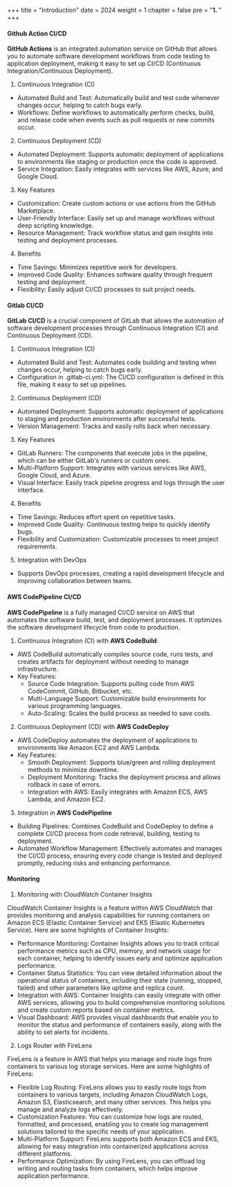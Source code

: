 +++
title = "Introduction"
date = 2024
weight = 1
chapter = false
pre = "<b>1. </b>"
+++

#### Github Action CI/CD

**GitHub Actions** is an integrated automation service on GitHub that allows you to automate software development workflows from code testing to application deployment, making it easy to set up CI/CD (Continuous Integration/Continuous Deployment).

1. Continuous Integration (CI)
- Automated Build and Test: Automatically build and test code whenever changes occur, helping to catch bugs early.
- Workflows: Define workflows to automatically perform checks, build, and release code when events such as pull requests or new commits occur.
2. Continuous Deployment (CD)
- Automated Deployment: Supports automatic deployment of applications to environments like staging or production once the code is approved.
- Service Integration: Easily integrates with services like AWS, Azure, and Google Cloud.
3. Key Features
- Customization: Create custom actions or use actions from the GitHub Marketplace.
- User-Friendly Interface: Easily set up and manage workflows without deep scripting knowledge.
- Resource Management: Track workflow status and gain insights into testing and deployment processes.
4. Benefits
- Time Savings: Minimizes repetitive work for developers.
- Improved Code Quality: Enhances software quality through frequent testing and deployment.
- Flexibility: Easily adjust CI/CD processes to suit project needs.

#### Gitlab CI/CD

**GitLab CI/CD** is a crucial component of GitLab that allows the automation of software development processes through Continuous Integration (CI) and Continuous Deployment (CD).

1. Continuous Integration (CI)
- Automated Build and Test: Automates code building and testing when changes occur, helping to catch bugs early.
- Configuration in .gitlab-ci.yml: The CI/CD configuration is defined in this file, making it easy to set up pipelines.
2. Continuous Deployment (CD)
- Automated Deployment: Supports automatic deployment of applications to staging and production environments after successful tests.
- Version Management: Tracks and easily rolls back when necessary.
3. Key Features
- GitLab Runners: The components that execute jobs in the pipeline, which can be either GitLab's runners or custom ones.
- Multi-Platform Support: Integrates with various services like AWS, Google Cloud, and Azure.
- Visual Interface: Easily track pipeline progress and logs through the user interface.
4. Benefits
- Time Savings: Reduces effort spent on repetitive tasks.
- Improved Code Quality: Continuous testing helps to quickly identify bugs.
- Flexibility and Customization: Customizable processes to meet project requirements.
5. Integration with DevOps
- Supports DevOps processes, creating a rapid development lifecycle and improving collaboration between teams.

#### AWS CodePipeline CI/CD

**AWS CodePipeline** is a fully managed CI/CD service on AWS that automates the software build, test, and deployment processes. It optimizes the software development lifecycle from code to production.

1. Continuous Integration (CI) with **AWS CodeBuild**: 
- AWS CodeBuild automatically compiles source code, runs tests, and creates artifacts for deployment without needing to manage infrastructure.
- Key Features:
  - Source Code Integration: Supports pulling code from AWS CodeCommit, GitHub, Bitbucket, etc.
  - Multi-Language Support: Customizable build environments for various programming languages.
  - Auto-Scaling: Scales the build process as needed to save costs.
2. Continuous Deployment (CD) with **AWS CodeDeploy**
- AWS CodeDeploy automates the deployment of applications to environments like Amazon EC2 and AWS Lambda.
- Key Features:
  - Smooth Deployment: Supports blue/green and rolling deployment methods to minimize downtime.
  - Deployment Monitoring: Tracks the deployment process and allows rollback in case of errors.
  - Integration with AWS: Easily integrates with Amazon ECS, AWS Lambda, and Amazon EC2.
3. Integration in **AWS CodePipeline**
- Building Pipelines: Combines CodeBuild and CodeDeploy to define a complete CI/CD process from code retrieval, building, testing to deployment.
- Automated Workflow Management: Effectively automates and manages the CI/CD process, ensuring every code change is tested and deployed promptly, reducing risks and enhancing performance.

#### Monitoring

1. Monitoring with CloudWatch Container Insights

CloudWatch Container Insights is a feature within AWS CloudWatch that provides monitoring and analysis capabilities for running containers on Amazon ECS (Elastic Container Service) and EKS (Elastic Kubernetes Service). Here are some highlights of Container Insights:

- Performance Monitoring: Container Insights allows you to track critical performance metrics such as CPU, memory, and network usage for each container, helping to identify issues early and optimize application performance.
- Container Status Statistics: You can view detailed information about the operational status of containers, including their state (running, stopped, failed) and other parameters like uptime and replica count.
- Integration with AWS: Container Insights can easily integrate with other AWS services, allowing you to build comprehensive monitoring solutions and create custom reports based on container metrics.
- Visual Dashboard: AWS provides visual dashboards that enable you to monitor the status and performance of containers easily, along with the ability to set alerts for incidents.

2. Logs Router with FireLens

FireLens is a feature in AWS that helps you manage and route logs from containers to various log storage services. Here are some highlights of FireLens:

- Flexible Log Routing: FireLens allows you to easily route logs from containers to various targets, including Amazon CloudWatch Logs, Amazon S3, Elasticsearch, and many other services. This helps you manage and analyze logs effectively.
- Customization Features: You can customize how logs are routed, formatted, and processed, enabling you to create log management solutions tailored to the specific needs of your application.
- Multi-Platform Support: FireLens supports both Amazon ECS and EKS, allowing for easy integration into containerized applications across different platforms.
- Performance Optimization: By using FireLens, you can offload log writing and routing tasks from containers, which helps improve application performance.